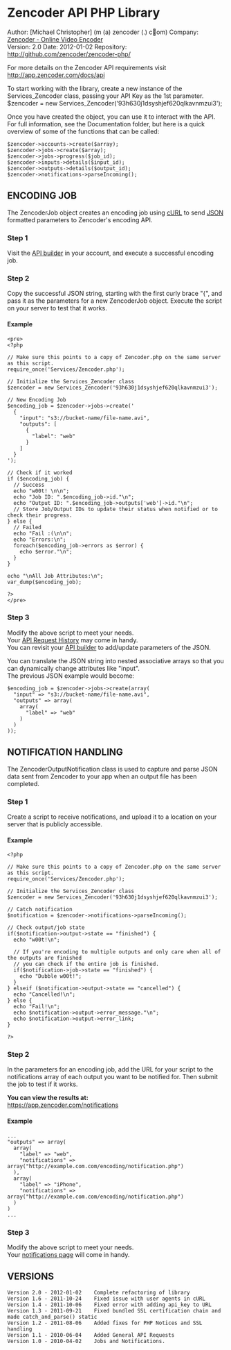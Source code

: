 Zencoder API PHP Library
==========================

Author:  [Michael Christopher] (m (a) zencoder (.) c&#1;om)
Company: [Zencoder - Online Video Encoder](http://www.zencoder.com)  
Version: 2.0
Date:    2012-01-02
Repository: <http://github.com/zencoder/zencoder-php/>  

For more details on the Zencoder API requirements visit  
<http://app.zencoder.com/docs/api>

To start working with the library, create a new instance of the Services_Zencoder class, passing
your API Key as the 1st parameter.
    $zencoder = new Services_Zencoder('93h630j1dsyshjef620qlkavnmzui3');

Once you have created the object, you can use it to interact with the API. For full information,
see the Documentation folder, but here is a quick overview of some of the functions that can be
called:

    $zencoder->accounts->create($array);
    $zencoder->jobs->create($array);
    $zencoder->jobs->progress($job_id);
    $zencoder->inputs->details($input_id);
    $zencoder->outputs->details($output_id);
    $zencoder->notifications->parseIncoming();


ENCODING JOB
------------
The ZencoderJob object creates an encoding job using [cURL](http://zencoder.com/docs/glossary/curl/)
to send [JSON](http://zencoder.com/docs/glossary/json/) formatted parameters to Zencoder's encoding API.

### Step 1
Visit the [API builder](https://app.zencoder.com/api_builder) in your account,
and execute a successful encoding job.

### Step 2
Copy the successful JSON string, starting with the first curly brace "{",
and pass it as the parameters for a new ZencoderJob object. Execute the script on your server to test that it works.

#### Example
    <pre>
    <?php

    // Make sure this points to a copy of Zencoder.php on the same server as this script.
    require_once('Services/Zencoder.php');

    // Initialize the Services_Zencoder class
    $zencoder = new Services_Zencoder('93h630j1dsyshjef620qlkavnmzui3');

    // New Encoding Job
    $encoding_job = $zencoder->jobs->create('
      {
        "input": "s3://bucket-name/file-name.avi",
        "outputs": [
          {
            "label": "web"
          }
        ]
      }
    ');

    // Check if it worked
    if ($encoding_job) {
      // Success
      echo "w00t! \n\n";
      echo "Job ID: ".$encoding_job->id."\n";
      echo "Output ID: ".$encoding_job->outputs['web']->id."\n";
      // Store Job/Output IDs to update their status when notified or to check their progress.
    } else {
      // Failed
      echo "Fail :(\n\n";
      echo "Errors:\n";
      foreach($encoding_job->errors as $error) {
        echo $error."\n";
      }
    }

    echo "\nAll Job Attributes:\n";
    var_dump($encoding_job);

    ?>
    </pre>

### Step 3
Modify the above script to meet your needs.  
Your [API Request History](https://app.zencoder.com/api_requests) may come in handy.  
You can revisit your [API builder](https://app.zencoder.com/api_builder) to add/update parameters of the JSON.  

You can translate the JSON string into nested associative arrays so that you can dynamically change attributes like "input".  
The previous JSON example would become:

    $encoding_job = $zencoder->jobs->create(array(
      "input" => "s3://bucket-name/file-name.avi",
      "outputs" => array(
        array(
          "label" => "web"
        )
      )
    ));

NOTIFICATION HANDLING
----------------------
The ZencoderOutputNotification class is used to capture and parse JSON data sent from
Zencoder to your app when an output file has been completed.



### Step 1
Create a script to receive notifications, and upload it to a location on your server that is publicly accessible.

#### Example
    <?php

    // Make sure this points to a copy of Zencoder.php on the same server as this script.
    require_once('Services/Zencoder.php');

    // Initialize the Services_Zencoder class
    $zencoder = new Services_Zencoder('93h630j1dsyshjef620qlkavnmzui3');

    // Catch notification
    $notification = $zencoder->notifications->parseIncoming();

    // Check output/job state
    if($notification->output->state == "finished") {
      echo "w00t!\n";

      // If you're encoding to multiple outputs and only care when all of the outputs are finished
      // you can check if the entire job is finished.
      if($notification->job->state == "finished") {
        echo "Dubble w00t!";
      }
    } elseif ($notification->output->state == "cancelled") {
      echo "Cancelled!\n";
    } else {
      echo "Fail!\n";
      echo $notification->output->error_message."\n";
      echo $notification->output->error_link;
    }

    ?>

### Step 2
In the parameters for an encoding job, add the URL for your script to the notifications array of each output you want to be notified for. 
Then submit the job to test if it works.  

**You can view the results at:**  
<https://app.zencoder.com/notifications>

#### Example
    ...
    "outputs" => array(
      array(
        "label" => "web",
        "notifications" => array("http://example.com.com/encoding/notification.php")
      ),
      array(
        "label" => "iPhone",
        "notifications" => array("http://example.com.com/encoding/notification.php")
      )
    )
    ...


### Step 3
Modify the above script to meet your needs.  
Your [notifications page](https://app.zencoder.com/notifications) will come in handy.

VERSIONS
---------
    Version 2.0 - 2012-01-02    Complete refactoring of library
    Version 1.6 - 2011-10-24    Fixed issue with user agents in cURL
    Version 1.4 - 2011-10-06    Fixed error with adding api_key to URL
    Version 1.3 - 2011-09-21    Fixed bundled SSL certification chain and made catch_and_parse() static
    Version 1.2 - 2011-08-06    Added fixes for PHP Notices and SSL handling
    Version 1.1 - 2010-06-04    Added General API Requests
    Version 1.0 - 2010-04-02    Jobs and Notifications.
